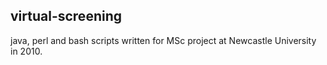 ## virtual-screening

java, perl and bash scripts written for MSc project at Newcastle University in 2010.
